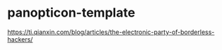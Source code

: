# panopticon-template

https://ti.qianxin.com/blog/articles/the-electronic-party-of-borderless-hackers/
